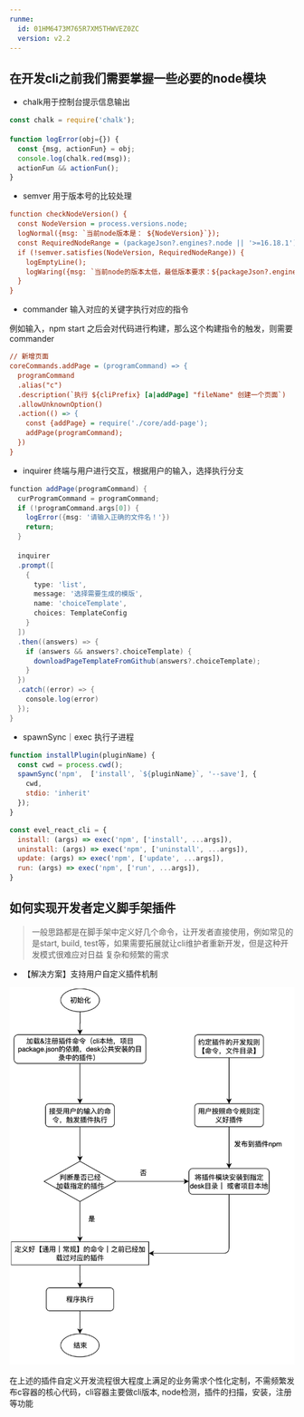 ```yaml
---
runme:
  id: 01HM6473M765R7XM5THWVEZ0ZC
  version: v2.2
---
```


## 在开发cli之前我们需要掌握一些必要的node模块

- chalk用于控制台提示信息输出

```js {"id":"01HM6473M6GNGMC8NCVZY0W84Q"}
const chalk = require('chalk');

function logError(obj={}) {
  const {msg, actionFun} = obj;
  console.log(chalk.red(msg));
  actionFun && actionFun();
}
```

- semver 用于版本号的比较处理

```ini {"id":"01HM6473M6GNGMC8NCW38Q2KVN"}
function checkNodeVersion() {
  const NodeVersion = process.versions.node;
  logNormal({msg: `当前node版本是： ${NodeVersion}`});
  const RequiredNodeRange = (packageJson?.engines?.node || '>=16.18.1'); 
  if (!semver.satisfies(NodeVersion, RequiredNodeRange)) {
    logEmptyLine();
    logWaring({msg: `当前node的版本太低，最低版本要求：${packageJson?.engines?.node || ">=16.18.1"}，请升级`});
  }
}
```

- commander 输入对应的关键字执行对应的指令

例如输入，npm start 之后会对代码进行构建，那么这个构建指令的触发，则需要commander

```ini {"id":"01HM6473M6GNGMC8NCW3BNQD79"}
// 新增页面
coreCommands.addPage = (programCommand) => {
  programCommand
  .alias("c")
  .description(`执行 ${cliPrefix} [a|addPage] "fileName" 创建一个页面`)
  .allowUnknownOption()
  .action(() => {
    const {addPage} = require('./core/add-page');
    addPage(programCommand);
  })
}
```

- inquirer 终端与用户进行交互，根据用户的输入，选择执行分支

```groovy {"id":"01HM6473M765R7XM5THN281K7Q"}
function addPage(programCommand) {
  curProgramCommand = programCommand;
  if (!programCommand.args[0]) {
    logError({msg: '请输入正确的文件名！'})
    return;
  }

  inquirer
  .prompt([
    {
      type: 'list',
      message: '选择需要生成的模版',
      name: 'choiceTemplate',
      choices: TemplateConfig
    }
  ])
  .then((answers) => {
    if (answers && answers?.choiceTemplate) {
      downloadPageTemplateFromGithub(answers?.choiceTemplate);
    }
  })
  .catch((error) => {
    console.log(error)
  });
}
```

- spawnSync｜exec 执行子进程

```js {"id":"01HM6473M765R7XM5THQYF31QN"}
function installPlugin(pluginName) {
  const cwd = process.cwd();
  spawnSync('npm',  ['install', `${pluginName}`, '--save'], {
    cwd,
    stdio: 'inherit'
  });
}
```

```js {"id":"01HM6473M765R7XM5THS9CCVT2"}
const evel_react_cli = {
  install: (args) => exec('npm', ['install', ...args]),
  uninstall: (args) => exec('npm', ['uninstall', ...args]),
  update: (args) => exec('npm', ['update', ...args]),
  run: (args) => exec('npm', ['run', ...args]),
}
```

## 如何实现开发者定义脚手架插件

> 一般思路都是在脚手架中定义好几个命令，让开发者直接使用，例如常见的是start, build, test等，如果需要拓展就让cli维护者重新开发，但是这种开发模式很难应对日益
> 复杂和频繁的需求

- 【解决方案】支持用户自定义插件机制

![assets](../assets/plugin-process.jpg)

在上述的插件自定义开发流程很大程度上满足的业务需求个性化定制，不需频繁发布c容器的核心代码，cli容器主要做cli版本, node检测，插件的扫描，安装，注册等功能